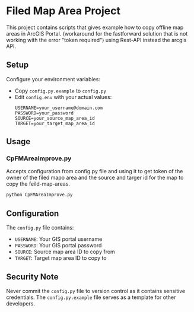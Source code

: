 # Filed Map Area Project

This project contains scripts that gives example how to copy offline map areas in ArcGIS Portal. (workaround for the fastforward solution that is not working with the error "token required")
using Rest-API instead the arcgis API.

## Setup

Configure your environment variables:
   - Copy `config.py.example` to `config.py`
   - Edit `config.env` with your actual values:
     ```
     USERNAME=your_username@domain.com
     PASSWORD=your_password
     SOURCE=your_source_map_area_id
     TARGET=your_target_map_area_id
     ```

## Usage

### CpFMAreaImprove.py
Accepts configuration from config.py file and using it to get token of the owner of the filed mapo area and the source and targer id for the map to copy the feild-map-areas.

```bash
python CpFMAreaImprove.py
```

## Configuration

The `config.py` file contains:
- `USERNAME`: Your GIS portal username
- `PASSWORD`: Your GIS portal password  
- `SOURCE`: Source map area ID to copy from
- `TARGET`: Target map area ID to copy to

## Security Note

Never commit the `config.py` file to version control as it contains sensitive credentials. The `config.py.example` file serves as a template for other developers.

